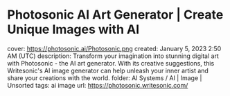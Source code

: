 # Photosonic AI Art Generator | Create Unique Images with AI

cover: https://photosonic.ai/Photosonic.png
created: January 5, 2023 2:50 AM (UTC)
description: Transform your imagination into stunning digital art with Photosonic - the AI art generator. With its creative suggestions, this Writesonic's AI image generator can help unleash your inner artist and share your creations with the world.
folder: AI Systems / AI | Image | Unsorted
tags: ai image
url: https://photosonic.writesonic.com/